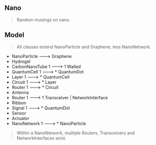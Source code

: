 Nano
-------
>Random musings on nano.

Model
-----
>All classes extend NanoParticle and Graphene, less NanoNetwork.
* NanoParticle ---> Graphene
* Hydrogel
* CarbonNanoTube 1 ---> 1 Walled
* QuantumCell 1 ---> * QuantumDot
* Layer 1 ---> * QuantumCell
* Circuit 1 ---> * Layer
* Router 1 ---> * Circuit
* Antenna
* Router 1 ---> 1 Transceiver | NetworkInterface
* Ribbon
* Signal 1 ---> * QuantumDot
* Sensor
* Actuator
* NanoNetwork 1 ---> * NanoParticle
>Within a NanoNetwork, multiple Routers, Transceivers and NetworkInterfaces exist.